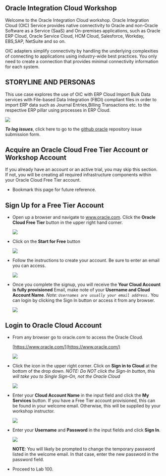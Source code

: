 ## Oracle Integration Cloud Workshop

Welcome to the Oracle Integration Cloud workshop. 
Oracle Integration Cloud (OIC) Service provides native connectivity to Oracle and non-Oracle Software as a Service (SaaS) and On-premises  applications, such as Oracle ERP Cloud, Oracle Service Cloud, HCM Cloud, Salesforce, Workday, EBS,SAP, NetSuite and so on. 

OIC adapters simplify connectivity by handling the underlying complexities of connecting to applications using industry-wide best practices. You only need to create a connection that provides minimal connectivity information for each system.


## STORYLINE AND PERSONAS
This use case explores the use of OIC with ERP Cloud Import Bulk Data services with File-based Data Integration (FBDI) compliant files in order to import ERP data such as Journal Entries,Billing Transactions etc. to the respective ERP pillar using processes in ERP Cloud.



![](ERPCloudIntegrationWithOIC.png)

***To log issues***, click here to go to the [github oracle](https://github.com/oracle/learning-library/issues/new) repository issue submission form.

## Acquire an Oracle Cloud Free Tier Account or Workshop Account

If you already have an account or an active trial, you may skip this section.  If not, you will be creating all required infrastructure components within your Oracle Cloud Free Tier account.

- Bookmark this page for future reference.

## Sign Up for a Free Tier Account

- Open up a browser and navigate to www.oracle.com. Click the **Oracle Cloud Free Tier** button in the upper right hand corner.

    ![](free-tier-account.png)

- Click on the **Start for Free** button

    ![](free-tier-account-2.png)

- Follow the instructions to create your account.  Be sure to enter an email you can access.  

  ![](free-tier-account-3.png)


- Once you complete the signup, you will receive the **Your Cloud Account is fully provisioned** Email, make note of your **Username and Cloud Account Name**.   *Note: `Usernames are usually your email address.`*  You can login by clicking the Sign In button or access it from any browser.

    ![](signup-email-provisioned.png)

## Login to Oracle Cloud Account

- From any browser go to oracle.com to access the Oracle Cloud.

    [https://www.oracle.com/](https://www.oracle.com/)

    ![](login-screen.png)

- Click the icon in the upper right corner.  Click on **Sign in to Cloud** at the bottom of the drop down.  *NOTE:  Do NOT click the Sign-In button, this will take you to Single Sign-On, not the Oracle Cloud*

    ![](signup.png)    

- Enter your **Cloud Account Name** in the input field and click the **My Services** button. If you have a Free Tier account provisioned, this can be found in your welcome email. Otherwise, this will be supplied by your workshop instructor.

    ![](login-tenancy.png)  

- Enter your **Username** and **Password** in the input fields and click **Sign In**.

    ![](cloud-login.png) 

  **NOTE**: You will likely be prompted to change the temporary password listed in the welcome email. In that case, enter the new password in the password field.

- Proceed to Lab 100.

 
